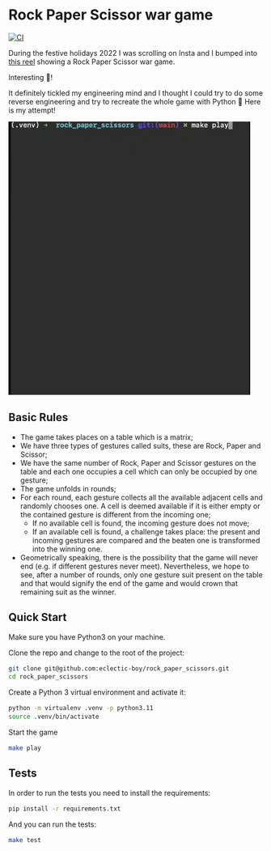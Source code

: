 # Rock Paper Scissor war game

[![CI](https://github.com/eclectic-boy/rock_paper_scissors/actions/workflows/ci.yml/badge.svg?branch=main)](https://github.com/eclectic-boy/rock_paper_scissors/actions/workflows/ci.yml)

During the festive holidays 2022 I was scrolling on Insta and I bumped into [this reel](https://www.instagram.com/reel/CmK8aKQDvTm/?igshid=YmMyMTA2M2Y=) showing a Rock Paper Scissor war game.

Interesting :eyes:!

It definitely tickled my engineering mind and I thought I could try to do some reverse engineering and try to recreate the whole game with Python :snake: Here is my attempt!

![](docs/rps.gif)

## Basic Rules

- The game takes places on a table which is a matrix;
- We have three types of gestures called suits, these are Rock, Paper and Scissor;
- We have the same number of Rock, Paper and Scissor gestures on the table and each one occupies a cell which can only be occupied by one gesture;
- The game unfolds in rounds;
- For each round, each gesture collects all the available adjacent cells and randomly chooses one. A cell is deemed available if it is either empty or the contained gesture is different from the incoming one;
   - If no available cell is found, the incoming gesture does not move;
   - If an available cell is found, a challenge takes place: the present and incoming gestures are compared and the beaten one is transformed into the winning one.
- Geometrically speaking, there is the possibility that the game will never end (e.g. if different gestures never meet). Nevertheless, we hope to see, after a number of rounds, only one gesture suit present on the table and that would signify the end of the game and would crown that remaining suit as the winner.

## Quick Start

Make sure you have Python3 on your machine.

Clone the repo and change to the root of the project:
```bash
git clone git@github.com:eclectic-boy/rock_paper_scissors.git
cd rock_paper_scissors
```

Create a Python 3 virtual environment and activate it:
```bash
python -m virtualenv .venv -p python3.11
source .venv/bin/activate
```

Start the game
```bash
make play
```

## Tests

In order to run the tests you need to install the requirements:
```bash
pip install -r requirements.txt
```

And you can run the tests:
```bash
make test
```

